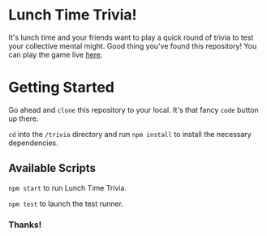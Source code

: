 # Lunch Time Trivia!
It's lunch time and your friends want to play a quick round of trivia to test your collective mental might. Good thing you've found this repository!
You can play the game live [here](https://tender-kirch-f09bae.netlify.app). 

# Getting Started

Go ahead and `clone` this repository to your local. It's that fancy `code` button up there.

`cd` into the `/trivia` directory and run `npm install` to install the necessary dependencies.

## Available Scripts

`npm start` to run Lunch Time Trivia.

`npm test` to launch the test runner.

### Thanks!